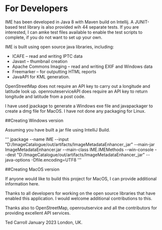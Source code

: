 # For Developers
IME has been developed in Java 8 with Maven build on Intellij.  A JUNIT-based test library is also provided wih 44 separate tests. If you are interested, I can amke test files available to enable the test scripts to complete, if you do not want to set up your own. 

IME is built using open source java libraries,  including:
* ICAFE – read and writing IPTC data
* Javaxt – thumbnail creation
* Apache Commons Imaging – read and writing EXIF and Windows data
* Freemarker – for outputting HTML reports
* JavaAPI for KML generation.

OpenStreetMap does not require an API key to carry out a longitude and latitude look up.
openrouteserviceAPI does require an API key to return longitude and latitude from a post code. 

I have used jpackage to generate a Windows exe file and javapackager to create a dmg file for MacOS.  I have not done any packaging for Linux.

##Creating Windows version

Assuming you have built a jar file using IntelliJ Build.

'''
jpackage --name IME --input "D:/ImageCatalogue/out/artifacts/ImageMetadataEnhancer_jar" 
--main-jar ImageMetadataEnhancer.jar --main-class IME.IMEMethods --win-console 
--dest "D:/ImageCatalogue/out/artifacts/ImageMetadataEnhancer_jar"  --java-options -Dfile.encoding=UTF8
'''

##Creating MacOS version

If anyone would like to build this project for MacOS, I can provide additional information here.



Thanks to all developers for working on the open source libraries that have enabled this application. I would welcome additional contributions to this. 

Thanks also to OpenStreetMap, openroutservice and all the contributors for providing excellent API services.  

Ted Carroll
January 2023
London, UK.
